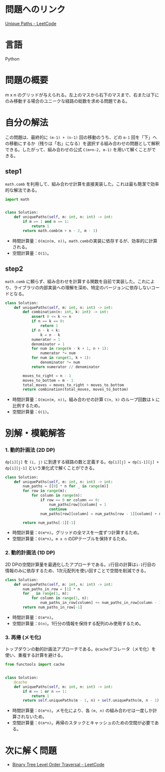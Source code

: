# 問題へのリンク
[Unique Paths - LeetCode](https://leetcode.com/problems/unique-paths/description/)

# 言語
Python

# 問題の概要
m x n のグリッドが与えられる。左上のマスから右下のマスまで、右または下にのみ移動する場合のユニークな経路の総数を求める問題である。

# 自分の解法

この問題は、最終的に `(m-1) + (n-1)` 回の移動のうち、どの `m-1` 回を「下」への移動にするか（残りは「右」になる）を選択する組み合わせの問題として解釈できる。したがって、組み合わせの公式 `C(m+n-2, m-1)` を用いて解くことができる。

## step1
`math.comb` を利用して、組み合わせ計算を直接実装した。これは最も簡潔で効率的な解法である。

```python
import math


class Solution:
    def uniquePaths(self, m: int, n: int) -> int:
        if m == 1 and n == 1:
            return 1
        return math.comb(m + n - 2, m - 1)
```

- 時間計算量：`O(min(m, n))`。`math.comb`の実装に依存するが、効率的に計算される。
- 空間計算量：`O(1)`。

## step2
`math.comb` に頼らず、組み合わせを計算する関数を自前で実装した。これにより、ライブラリの内部実装への理解を深め、特定のバージョンに依存しないコードとなる。

```python
class Solution:
    def uniquePaths(self, m: int, n: int) -> int:
        def combination(n: int, k: int) -> int:
            assert 0 <= k <= n
            if n == k == 0:
                return 1
            if n - k < k:
                k = n - k
            numerator = 1
            denominator = 1
            for num in range(n - k + 1, n + 1):
                numerator *= num
            for num in range(1, k + 1):
                denominator *= num
            return numerator // denominator

        moves_to_right = n - 1
        moves_to_bottom = m - 1
        total_moves = moves_to_right + moves_to_bottom
        return combination(total_moves, moves_to_bottom)
```

- 時間計算量：`O(min(m, n))`。組み合わせの計算 `C(n, k)` のループ回数は `k` に比例するため。
- 空間計算量：`O(1)`。

# 別解・模範解答

### 1. 動的計画法 (2D DP)
`dp[i][j]` を `(i, j)` に到達する経路の数と定義する。`dp[i][j] = dp[i-1][j] + dp[i][j-1]` という漸化式で解くことができる。

```python
class Solution:
    def uniquePaths(self, m: int, n: int) -> int:
        num_paths = [[0] * n for _ in range(m)]
        for row in range(m):
            for column in range(n):
                if row == 0 or column == 0:
                    num_paths[row][column] = 1
                    continue
                num_paths[row][column] = num_paths[row - 1][column] + num_paths[row][column - 1]

        return num_paths[-1][-1]
```

- 時間計算量：`O(m*n)`。グリッドの全マスを一度ずつ計算するため。
- 空間計算量：`O(m*n)`。`m x n` のDPテーブルを保持するため。

### 2. 動的計画法 (1D DP)
2D DPの空間計算量を最適化したアプローチである。`i`行目の計算は`i-1`行目の情報のみに依存するため、1次元配列を使い回すことで空間を削減できる。

```python
class Solution:
    def uniquePaths(self, m: int, n: int) -> int:
        num_paths_in_row = [1] * n
        for _ in range(1, m):
            for column in range(1, n):
                num_paths_in_row[column] += num_paths_in_row[column - 1]
        return num_paths_in_row[-1]
```

- 時間計算量：`O(m*n)`。
- 空間計算量：`O(n)`。1行分の情報を保持する配列のみ使用するため。

### 3. 再帰 (メモ化)
トップダウンの動的計画法アプローチである。`@cache`デコレータ（メモ化）を使い、重複する計算を避ける。

```python
from functools import cache


class Solution:
    @cache
    def uniquePaths(self, m: int, n: int) -> int:
        if m == 1 or n == 1:
            return 1
        return self.uniquePaths(m - 1, n) + self.uniquePaths(m, n - 1)
```

- 時間計算量：`O(m*n)`。メモ化により、各 `(m, n)` の組み合わせは一度しか計算されないため。
- 空間計算量：`O(m*n)`。再帰のスタックとキャッシュのための空間が必要である。

# 次に解く問題
- [Binary Tree Level Order Traversal - LeetCode](https://leetcode.com/problems/binary-tree-level-order-traversal/)
